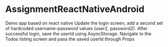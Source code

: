 # AssignmentReactNativeAndroid
Demo app based on react native  Update the login screen, add a second set of hardcoded username-password values (user2, password2). After successful login, save the userId using AsyncStorage. Navigate to the Todos listing screen and pass the saved userId through Props
